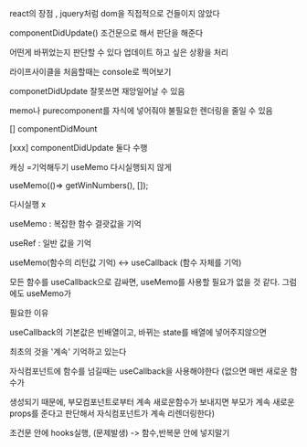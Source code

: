react의 장점 , jquery처럼 dom을 직접적으로 건들이지 않았다



componentDidUpdate() 조건문으로 해서 판단을 해준다

어떤게 바뀌었는지 판단할 수 있다  업데이트 하고 싶은 상황을 처리



라이프사이클을 처음할때는 console로 찍어보기



componetDidUpdate 잘못쓰면 재앙일어날 수 있음



memo나 purecomponent를 자식에 넣어줘야 불필요한 렌더링을 줄일 수 있음



[] componentDidMount

[xxx] componentDidUpdate 둘다 수행

캐싱 =기억해두기 useMemo 다시실행되지 않게



useMemo(()=> getWinNumbers(), []);

다시실행 x 

useMemo : 복잡한 함수 결괏값을 기억

useRef : 일반 값을 기억



useMemo(함수의 리턴값 기억) <-> useCallback (함수 자체를 기억)



모든 함수를 useCallback으로 감싸면, useMemo를 사용할 필요가 없을 것 같다. 그럼에도 useMemo가

필요한 이유



useCallback의 기본값은 빈배열이고, 바뀌는 state를 배열에 넣어주지않으면

최초의 것을 '계속' 기억하고 있는다



자식컴포넌트에 함수를 넘길때는 useCallback을 사용해야한다 (없으면 매번 새로운 함수가 

생성되기 때문에, 부모컴포넌트로부터 계속 새로운함수가 보내지면 부모가 계속 새로운 props를 준다고 판단해서 자식컴포넌트가 계속 리렌더링한다)



조건문 안에 hooks실행, (문제발생)  -> 함수,반복문 안에 넣지말기





















